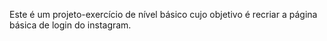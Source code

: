 Este é um projeto-exercício de nível básico cujo objetivo é recriar a página básica de login do instagram.
